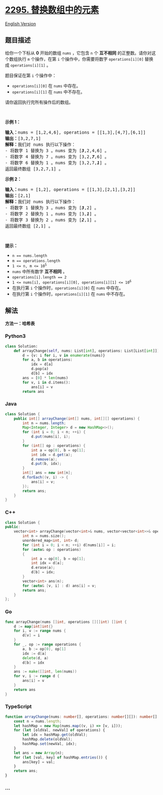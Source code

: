 # [2295. 替换数组中的元素](https://leetcode.cn/problems/replace-elements-in-an-array)

[English Version](/solution/2200-2299/2295.Replace%20Elements%20in%20an%20Array/README_EN.md)

## 题目描述

<!-- 这里写题目描述 -->

<p>给你一个下标从 <strong>0</strong>&nbsp;开始的数组&nbsp;<code>nums</code>&nbsp;，它包含 <code>n</code>&nbsp;个 <strong>互不相同</strong>&nbsp;的正整数。请你对这个数组执行 <code>m</code>&nbsp;个操作，在第 <code>i</code>&nbsp;个操作中，你需要将数字&nbsp;<code>operations[i][0]</code> 替换成&nbsp;<code>operations[i][1]</code>&nbsp;。</p>

<p>题目保证在第 <code>i</code>&nbsp;个操作中：</p>

<ul>
	<li><code>operations[i][0]</code>&nbsp;在&nbsp;<code>nums</code>&nbsp;中存在。</li>
	<li><code>operations[i][1]</code>&nbsp;在&nbsp;<code>nums</code>&nbsp;中不存在。</li>
</ul>

<p>请你返回执行完所有操作后的数组。</p>

<p>&nbsp;</p>

<p><strong>示例 1：</strong></p>

<pre><b>输入：</b>nums = [1,2,4,6], operations = [[1,3],[4,7],[6,1]]
<b>输出：</b>[3,2,7,1]
<b>解释：</b>我们对 nums 执行以下操作：
- 将数字 1 替换为 3 。nums 变为 [<em><strong>3</strong></em>,2,4,6] 。
- 将数字 4 替换为 7 。nums 变为 [3,2,<em><strong>7</strong></em>,6] 。
- 将数字 6 替换为 1 。nums 变为 [3,2,7,<em><strong>1</strong></em>] 。
返回最终数组 [3,2,7,1] 。
</pre>

<p><strong>示例 2：</strong></p>

<pre><b>输入：</b>nums = [1,2], operations = [[1,3],[2,1],[3,2]]
<b>输出：</b>[2,1]
<b>解释：</b>我们对 nums 执行以下操作：
- 将数字 1 替换为 3 。nums 变为 [<em><strong>3</strong></em>,2] 。
- 将数字 2 替换为 1 。nums 变为 [3,<em><strong>1</strong></em>] 。
- 将数字 3 替换为 2 。nums 变为 [<em><strong>2</strong></em>,1] 。
返回最终数组 [2,1] 。
</pre>

<p>&nbsp;</p>

<p><strong>提示：</strong></p>

<ul>
	<li><code>n == nums.length</code></li>
	<li><code>m == operations.length</code></li>
	<li><code>1 &lt;= n, m &lt;= 10<sup>5</sup></code></li>
	<li><code>nums</code>&nbsp;中所有数字 <strong>互不相同</strong>&nbsp;。</li>
	<li><code>operations[i].length == 2</code></li>
	<li><code>1 &lt;= nums[i], operations[i][0], operations[i][1] &lt;= 10<sup>6</sup></code></li>
	<li>在执行第&nbsp;<code>i</code> 个操作时，<code>operations[i][0]</code>&nbsp;在&nbsp;<code>nums</code>&nbsp;中存在。</li>
	<li>在执行第&nbsp;<code>i</code>&nbsp;个操作时，<code>operations[i][1]</code>&nbsp;在&nbsp;<code>nums</code>&nbsp;中不存在。</li>
</ul>

## 解法

<!-- 这里可写通用的实现逻辑 -->

**方法一：哈希表**

<!-- tabs:start -->

### **Python3**

<!-- 这里可写当前语言的特殊实现逻辑 -->

```python
class Solution:
    def arrayChange(self, nums: List[int], operations: List[List[int]]) -> List[int]:
        d = {v: i for i, v in enumerate(nums)}
        for a, b in operations:
            idx = d[a]
            d.pop(a)
            d[b] = idx
        ans = [0] * len(nums)
        for v, i in d.items():
            ans[i] = v
        return ans
```

### **Java**

<!-- 这里可写当前语言的特殊实现逻辑 -->

```java
class Solution {
    public int[] arrayChange(int[] nums, int[][] operations) {
        int n = nums.length;
        Map<Integer, Integer> d = new HashMap<>();
        for (int i = 0; i < n; ++i) {
            d.put(nums[i], i);
        }
        for (int[] op : operations) {
            int a = op[0], b = op[1];
            int idx = d.get(a);
            d.remove(a);
            d.put(b, idx);
        }
        int[] ans = new int[n];
        d.forEach((v, i) -> {
            ans[i] = v;
        });
        return ans;
    }
}
```

### **C++**

```cpp
class Solution {
public:
    vector<int> arrayChange(vector<int>& nums, vector<vector<int>>& operations) {
        int n = nums.size();
        unordered_map<int, int> d;
        for (int i = 0; i < n; ++i) d[nums[i]] = i;
        for (auto& op : operations)
        {
            int a = op[0], b = op[1];
            int idx = d[a];
            d.erase(a);
            d[b] = idx;
        }
        vector<int> ans(n);
        for (auto& [v, i] : d) ans[i] = v;
        return ans;
    }
};
```

### **Go**

```go
func arrayChange(nums []int, operations [][]int) []int {
	d := map[int]int{}
	for i, v := range nums {
		d[v] = i
	}
	for _, op := range operations {
		a, b := op[0], op[1]
		idx := d[a]
		delete(d, a)
		d[b] = idx
	}
	ans := make([]int, len(nums))
	for v, i := range d {
		ans[i] = v
	}
	return ans
}
```

### **TypeScript**

```ts
function arrayChange(nums: number[], operations: number[][]): number[] {
    const n = nums.length;
    let hashMap = new Map(nums.map((v, i) => [v, i]));
    for (let [oldVal, newVal] of operations) {
        let idx = hashMap.get(oldVal);
        hashMap.delete(oldVal);
        hashMap.set(newVal, idx);
    }
    let ans = new Array(n);
    for (let [val, key] of hashMap.entries()) {
        ans[key] = val;
    }
    return ans;
}
```

### **...**

```

```

<!-- tabs:end -->
